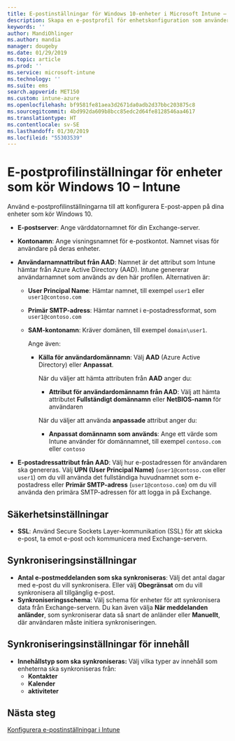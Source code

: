 ```yaml
---
title: E-postinställningar för Windows 10-enheter i Microsoft Intune – Azure | Microsoft Docs
description: Skapa en e-postprofil för enhetskonfiguration som använder Exchange-servrar och hämtar attribut från Azure Active Directory. Du kan även aktivera SSL och synkronisera e-post och scheman på Windows 10-enheter med Microsoft Intune.
keywords: ''
author: MandiOhlinger
ms.author: mandia
manager: dougeby
ms.date: 01/29/2019
ms.topic: article
ms.prod: ''
ms.service: microsoft-intune
ms.technology: ''
ms.suite: ems
search.appverid: MET150
ms.custom: intune-azure
ms.openlocfilehash: bf9581fe81aea3d2671da0adb2d37bbc203875c8
ms.sourcegitcommit: 4bd992da609b8bcc85edc2d64fe8128546aa4617
ms.translationtype: HT
ms.contentlocale: sv-SE
ms.lasthandoff: 01/30/2019
ms.locfileid: "55303539"
---
```

# <a name="email-profile-settings-for-devices-running-windows-10---intune"></a>E-postprofilinställningar för enheter som kör Windows 10 – Intune

Använd e-postprofilinställningarna till att konfigurera E-post-appen på dina enheter som kör Windows 10.

- **E-postserver**: Ange värddatornamnet för din Exchange-server.
- **Kontonamn**: Ange visningsnamnet för e-postkontot. Namnet visas för användare på deras enheter.
- **Användarnamnattribut från AAD**: Namnet är det attribut som Intune hämtar från Azure Active Directory (AAD). Intune genererar användarnamnet som används av den här profilen. Alternativen är:
  - **User Principal Name**: Hämtar namnet, till exempel `user1` eller `user1@contoso.com`
  - **Primär SMTP-adress**: Hämtar namnet i e-postadressformat, som `user1@contoso.com`
  - **SAM-kontonamn**: Kräver domänen, till exempel `domain\user1`.

    Ange även:  
    - **Källa för användardomännamn**: Välj **AAD** (Azure Active Directory) eller **Anpassat**.

      När du väljer att hämta attributen från **AAD** anger du:
      - **Attribut för användardomännamn från AAD**: Välj att hämta attributet **Fullständigt domännamn** eller **NetBIOS-namn** för användaren

      När du väljer att använda **anpassade** attribut anger du:
      - **Anpassat domännamn som används**: Ange ett värde som Intune använder för domännamnet, till exempel `contoso.com` eller `contoso`

- **E-postadressattribut från AAD**: Välj hur e-postadressen för användaren ska genereras. Välj **UPN (User Principal Name)** (`user1@contoso.com` eller `user1`) om du vill använda det fullständiga huvudnamnet som e-postadress eller **Primär SMTP-adress** (`user1@contoso.com`) om du vill använda den primära SMTP-adressen för att logga in på Exchange.

## <a name="security-settings"></a>Säkerhetsinställningar

- **SSL**: Använd Secure Sockets Layer-kommunikation (SSL) för att skicka e-post, ta emot e-post och kommunicera med Exchange-servern.

## <a name="synchronization-settings"></a>Synkroniseringsinställningar

- **Antal e-postmeddelanden som ska synkroniseras**: Välj det antal dagar med e-post du vill synkronisera. Eller välj **Obegränsat** om du vill synkronisera all tillgänglig e-post.
- **Synkroniseringsschema**: Välj schema för enheter för att synkronisera data från Exchange-servern. Du kan även välja **När meddelanden anländer**, som synkroniserar data så snart de anländer eller **Manuellt**, där användaren måste initiera synkroniseringen.

## <a name="content-sync-settings"></a>Synkroniseringsinställningar för innehåll

- **Innehållstyp som ska synkroniseras:** Välj vilka typer av innehåll som enheterna ska synkroniseras från:
  - **Kontakter**
  - **Kalender**
  - **aktiviteter**

## <a name="next-steps"></a>Nästa steg
[Konfigurera e-postinställningar i Intune](email-settings-configure.md)
